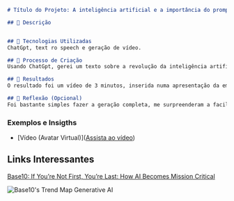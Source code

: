 ```markdown
# Título do Projeto: A inteligência artificial e a importância do prompt;)

## 📒 Descrição


## 🤖 Tecnologias Utilizadas
ChatGpt, text ro speech e geração de vídeo.

## 🧐 Processo de Criação
Usando ChatGpt, gerei um texto sobre a revolução da inteligência artificial e a importância dos prompts. Depois, usando elevenLabs, gerei um audio a partir desse texto e por fim, usando D-ID adicionei um avatar criando um vídeo.

## 🚀 Resultados
O resultado foi um vídeo de 3 minutos, inserida numa apresentação da empresa para demontrar o potencial das Ias generativas.

## 💭 Reflexão (Opcional)
Foi bastante simples fazer a geração completa, me surpreenderam a facilidade de utilizar as tecnologias nos sites listados e o resultado.
```

### Exemplos e Insigths


- [Vídeo (Avatar Virtual)](<a href="https://1drv.ms/f/s!Aqf5adzna_Cbgd4hqNLd9EgYBJ7BfA?e=nnzncm" target="_blank">Assista ao vídeo</a>)

## Links Interessantes

[Base10: If You’re Not First, You’re Last: How AI Becomes Mission Critical](https://base10.vc/post/generative-ai-mission-critical/)

![Base10's Trend Map Generative AI](https://github.com/digitalinnovationone/lab-natty-or-not/assets/730492/f4df26e8-f8f7-4419-8252-c69d73ea930c)
